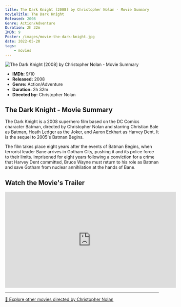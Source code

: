 ```yaml
---
title: The Dark Knight [2008] by Christopher Nolan - Movie Summary
movieTitle: The Dark Knight
Released: 2008
Genre: Action/Adventure
Duration: 2h 32m
IMDb: 9
Poster: /images/movie-the-dark-knight.jpg
date: 2022-05-20
tags:
    - movies
---
```


![The Dark Knight [2008] by Christopher Nolan - Movie Summary](/images/movie-the-dark-knight.jpg)

- **IMDb:** 9/10
- **Released:** 2008
- **Genre:** Action/Adventure
- **Duration:** 2h 32m
- **Directed by:** Christopher Nolan

## The Dark Knight - Movie Summary

The Dark Knight is a 2008 superhero film based on the DC Comics character Batman, directed by Christopher Nolan and starring Christian Bale as Batman, Heath Ledger as the Joker, and Aaron Eckhart as Harvey Dent. It is the sequel to 2005's Batman Begins.

The film takes place eight years after the events of Batman Begins, when terrorist leader Bane arrives in Gotham City, pushing it and its police force to their limits. Imprisoned for eight years following a conviction for a crime that Harvey Dent committed, Bruce Wayne must return to his role as Batman and save Gotham from nuclear annihilation at the hands of Bane.

## Watch the Movie's Trailer

<iframe width="560" height="315" src="https://www.youtube-nocookie.com/embed/EXeTwQWrcwY" title="YouTube video player" frameborder="0" allow="accelerometer; autoplay; clipboard-write; encrypted-media; gyroscope; picture-in-picture" allowfullscreen></iframe>

---

[🍿 Explore other movies directed by Christopher Nolan](/)